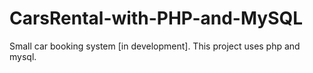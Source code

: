 # CarsRental-with-PHP-and-MySQL
Small car booking system [in development]. This project uses php and mysql.
